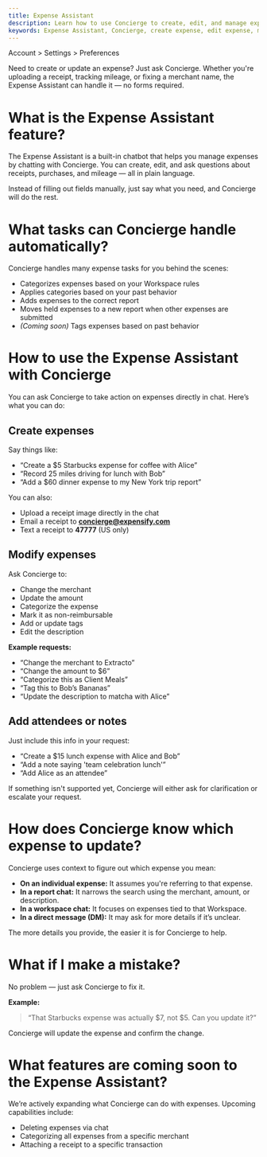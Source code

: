 ```yaml
---
title: Expense Assistant
description: Learn how to use Concierge to create, edit, and manage expenses just by chatting — no forms required.
keywords: Expense Assistant, Concierge, create expense, edit expense, manage expense, chatbot, mileage tracking, receipt capture
---
```

<div id="new-expensify" markdown="1">

Account > Settings > Preferences

Need to create or update an expense? Just ask Concierge. Whether you're uploading a receipt, tracking mileage, or fixing a merchant name, the Expense Assistant can handle it — no forms required.

# What is the Expense Assistant feature?

The Expense Assistant is a built-in chatbot that helps you manage expenses by chatting with Concierge. You can create, edit, and ask questions about receipts, purchases, and mileage — all in plain language.

Instead of filling out fields manually, just say what you need, and Concierge will do the rest.

# What tasks can Concierge handle automatically?

Concierge handles many expense tasks for you behind the scenes:

- Categorizes expenses based on your Workspace rules
- Applies categories based on your past behavior
- Adds expenses to the correct report
- Moves held expenses to a new report when other expenses are submitted
- *(Coming soon)* Tags expenses based on past behavior

# How to use the Expense Assistant with Concierge

You can ask Concierge to take action on expenses directly in chat. Here’s what you can do:

## Create expenses

Say things like:

- “Create a $5 Starbucks expense for coffee with Alice”
- “Record 25 miles driving for lunch with Bob”
- “Add a $60 dinner expense to my New York trip report”

You can also:
- Upload a receipt image directly in the chat
- Email a receipt to **concierge@expensify.com**
- Text a receipt to **47777** (US only)

## Modify expenses

Ask Concierge to:
- Change the merchant
- Update the amount
- Categorize the expense
- Mark it as non-reimbursable
- Add or update tags
- Edit the description

**Example requests:**
- “Change the merchant to Extracto”
- “Change the amount to $6”
- “Categorize this as Client Meals”
- “Tag this to Bob’s Bananas”
- “Update the description to matcha with Alice”

## Add attendees or notes

Just include this info in your request:

- “Create a $15 lunch expense with Alice and Bob”
- “Add a note saying 'team celebration lunch'”
- “Add Alice as an attendee”

If something isn't supported yet, Concierge will either ask for clarification or escalate your request.

# How does Concierge know which expense to update?

Concierge uses context to figure out which expense you mean:

- **On an individual expense:** It assumes you're referring to that expense.
- **In a report chat:** It narrows the search using the merchant, amount, or description.
- **In a workspace chat:** It focuses on expenses tied to that Workspace.
- **In a direct message (DM):** It may ask for more details if it’s unclear.

The more details you provide, the easier it is for Concierge to help.

# What if I make a mistake?

No problem — just ask Concierge to fix it.

**Example:**  
> “That Starbucks expense was actually $7, not $5. Can you update it?”

Concierge will update the expense and confirm the change.

# What features are coming soon to the Expense Assistant?

We’re actively expanding what Concierge can do with expenses. Upcoming capabilities include:

- Deleting expenses via chat
- Categorizing all expenses from a specific merchant
- Attaching a receipt to a specific transaction

</div>
